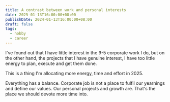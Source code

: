 ```yaml
---
title: A contrast between work and personal interests
date: 2025-01-13T16:00:00+08:00
publishDate: 2024-01-13T16:00:00+08:00
draft: false
tags:
  - hobby
  - career
---
```


I've found out that I have little interest in the 9-5 corporate work I do, but on the other hand, the projects that I have genuine interest, I have too little energy to plan, execute and get them done.

This is a thing I'm allocating more energy, time and effort in 2025.

Everything has a balance. Corporate job is not a place to fulfil our yearnings and define our values. Our personal projects and growth are. That's the place we should devote more time into.